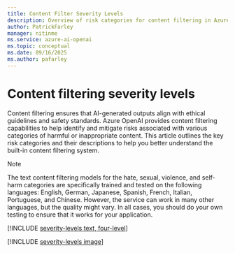 ```yaml
---
title: Content Filter Severity Levels
description: Overview of risk categories for content filtering in Azure OpenAI, including hate, fairness, sexual, violence, and more.
author: PatrickFarley
manager: nitinme
ms.service: azure-ai-openai
ms.topic: conceptual
ms.date: 09/16/2025
ms.author: pafarley
---
```


# Content filtering severity levels

<!--
Text and image models support Drugs as an additional classification. This category covers advice related to Drugs and depictions of recreational and non-recreational drugs.
-->

Content filtering ensures that AI-generated outputs align with ethical guidelines and safety standards. Azure OpenAI provides content filtering capabilities to help identify and mitigate risks associated with various categories of harmful or inappropriate content. This article outlines the key risk categories and their descriptions to help you better understand the built-in content filtering system.

> [!NOTE]
> The text content filtering models for the hate, sexual, violence, and self-harm categories are specifically trained and tested on the following languages: English, German, Japanese, Spanish, French, Italian, Portuguese, and Chinese. However, the service can work in many other languages, but the quality might vary. In all cases, you should do your own testing to ensure that it works for your application.


[!INCLUDE [severity-levels text, four-level](../../../ai-services/content-safety/includes/severity-levels-text-four.md)]

[!INCLUDE [severity-levels image](../../../ai-services/content-safety/includes/severity-levels-image.md)]